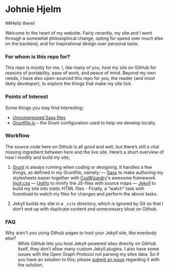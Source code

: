 # Johnie Hjelm

##Hello there!

Welcome to the heart of my website. Fairly recently, my site and I went through a somewhat philosophical change, opting for speed over much else on the backend, and for inspirational design over personal taste.

### For whom is this repo for?

This repo is mostly for me. I, like many of you, host my site on GitHub for reasons of portability, ease of work, and peace of mind. Beyond my own needs, I have also open-sourced this repo for you, the reader (and most likely developer), to explore the things that make my site tick.


### Points of Interest

Some things you may find interesting:
* [Uncompressed Sass files](https://github.com/johnie/johnie.se/tree/master/style)
* [Gruntfile.js](https://github.com/johnie/johnie.se/blob/master/Gruntfile.js) – the Grunt configuration used to help me develop locally.

### Workflow
The source code here on Github is all good and well, but there’s still a vital missing ingredient between here and the live site. Here’s a short overview of how I modify and build my site;

1. [Grunt](http://gruntjs.com/) is always running when coding or designing. It handles a few things, as defined in my Gruntfile, namely: — [Sass](http://sass-lang.com/) to make authoring my stylesheets easier together with [CssWizardry](http://csswizardry.com/)'s awesome framework [Inuit.css](http://inuitcss.com/) — [Uglify](https://github.com/gruntjs/grunt-contrib-uglify) to minify the JS-files with source maps — [Jekyll](http://jekyllrb.com/) to build my site into static HTML files - Finally, a “watch” task with livereload to watch my files for changes and perform the above tasks.

2. Jekyll builds my site in a <code>_site</code> directory, which is ignored by Git so that I don’t end up with duplicate content and unnecessary bloat on Github.

### FAQ

<dl>
  <dt>Why aren't you using Github pages to host your Jekyll site, like everbody else?</dt>
  <dd>While GitHub lets you host Jekyll-powered sites directly on GitHub itself, they don’t allow many custom Jekyll plugins. I also have some issues with the Open Graph Protocol not parsing my sites data. So if you have an solution to this; please <a href="https://github.com/johnie/johnie.se/issues">submit an issue</a> regarding it with the solution.</dd>
</dl>
